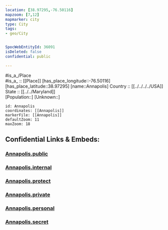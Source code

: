 ```yaml
---
location: [38.97295,-76.50116] 
mapzoom: [7,12] 
mapmarker: city 
type: City
tags:
- geo/City


SpocWebEntityId: 36091
isDeleted: false
confidential: public

---
```

#is_a_/Place  
#is_a_ :: [[Place]] 
[has_place_longitude::-76.50116] 
[has_place_latitude::38.97295] 
[name::Annapolis] 
Country :: [[../../../../USA]]  
State :: [[../../Maryland]]  
[Population::] 
[Unknown::] 


```leaflet
id: Annapolis
coordinates: [[Annapolis]] 
markerFile: [[Annapolis]] 
defaultZoom: 11 
maxZoom: 18
```


## Confidential Links & Embeds: 

### [Annapolis.public](/_public/\Earth\Continent\America~North\USA\USA~Eastern\Maryland\counties~Maryland\Anne_Arundel,County\cities~Anne_ArundelAnnapolis.public.md) 

### [Annapolis.internal](/_internal/\Earth\Continent\America~North\USA\USA~Eastern\Maryland\counties~Maryland\Anne_Arundel,County\cities~Anne_ArundelAnnapolis.internal.md) 

### [Annapolis.protect](/_protect/\Earth\Continent\America~North\USA\USA~Eastern\Maryland\counties~Maryland\Anne_Arundel,County\cities~Anne_ArundelAnnapolis.protect.md) 

### [Annapolis.private](/_private/\Earth\Continent\America~North\USA\USA~Eastern\Maryland\counties~Maryland\Anne_Arundel,County\cities~Anne_ArundelAnnapolis.private.md) 

### [Annapolis.personal](/_personal/\Earth\Continent\America~North\USA\USA~Eastern\Maryland\counties~Maryland\Anne_Arundel,County\cities~Anne_ArundelAnnapolis.personal.md) 

### [Annapolis.secret](/_secret/\Earth\Continent\America~North\USA\USA~Eastern\Maryland\counties~Maryland\Anne_Arundel,County\cities~Anne_ArundelAnnapolis.secret.md)

